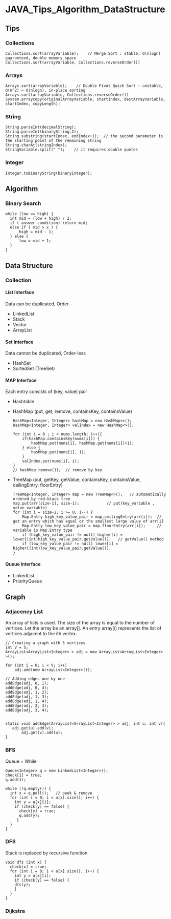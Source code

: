# JAVA_Tips_Algorithm_DataStructure

## Tips

### Collections
    Collections.sort(arrayVariable);    // Merge Sort : stable, O(nlogn) guaranteed, double memory space
    Collections.sort(arrayVariable, Collections.reverseOrder())

### Arrays
    Arrays.sort(arrayVariable);    // Double Pivot Quick Sort : unstable, O(n^2) ~ O(nlogn), in-place sorting
    Arrays.sort(arrayVariable, Collections.reverseOrder())
    System.arraycopy(originalArrayVariable, startIndex, destArrayVariable, startIndex, copyLength);

### String
    String.parseInt(decimalString);
    String.parseInt(binaryString,2);
    String.substring(startIndex, endIndex+1);  // the second parameter is the starting point of the remaining string
    String.charAt(stringIndex);
    StringVariable.split(" ");    // it requires double quotes

### Integer
    Integer.toBinaryString(binaryInteger);

## Algorithm

### Binary Search
    while (low <= high) {
      int mid = (low + high) / 2;
      if ( answer condition) return mid;
      else if ( mid > x ) {
          high = mid - 1;
      } else {
          low = mid + 1;
      }
    }

## Data Structure

### Collection

#### List Interface
Data can be duplicated, Order 
- LinkedList
- Stack
- Vector
- ArrayList

#### Set Interface
Data cannot be duplicated, Order-less
- HashSet
- SortedSet (TreeSet)

#### MAP Interface
Each entry consists of (key, value) pair
- Hashtable
- HashMap (put, get, remove, containsKey, containsValue)

      HashMap<Integer, Integer> hashMap = new HashMap<>();
      HashMap<Integer, Integer> valIndex = new HashMap<>();

      for (int i = 0 ; i < nums.length; i++){
          if(hashMap.containsKey(nums[i])) {
              hashMap.put(nums[i], hashMap.get(nums[i])+1);
          } else {
              hashMap.put(nums[i], 1);
          }
          valIndex.put(nums[i], i);
      }
      // hashMap.remove(1);  // remove by key

- TreeMap (put, getKey, getValue, containsKey, containsValue, ceilingEntry, floorEntry)

      TreeMap<Integer, Integer> map = new TreeMap<>();   // automatically ordered by red-black tree 
      map.put(arr[size-1], size-1);            // put(key_variable , value_variable)
      for (int i = size-2; i >= 0; i--) {
          Map.Entry high_key_value_pair = map.ceilingEntry(arr[i]);  // get an entry which has equal or the smallest large value of arr[i]
          Map.Entry low_key_value_pair = map.floorEntry(arr[i]);     // variable is Map.Entry type
          if (high_key_value_pair != null) higher[i] = lower[(int)high_key_value_pair.getValue()];   // getValue() method 
          if (low_key_value_pair != null) lower[i] = higher[(int)low_key_value_pair.getValue()]; 
      }

#### Queue Interface
- LinkedList
- PriorityQueue

## Graph

### Adjacency List
An array of lists is used. The size of the array is equal to the number of vertices. Let the array be an array[]. An entry array[i] represents the list of vertices adjacent to the ith vertex. 

    // Creating a graph with 5 vertices
    int V = 5;
    ArrayList<ArrayList<Integer> > adj = new ArrayList<ArrayList<Integer> >();
         
    for (int i = 0; i < V; i++)
        adj.add(new ArrayList<Integer>());

    // Adding edges one by one
    addEdge(adj, 0, 1);
    addEdge(adj, 0, 4);
    addEdge(adj, 1, 2);
    addEdge(adj, 1, 3);
    addEdge(adj, 1, 4);
    addEdge(adj, 2, 3);
    addEdge(adj, 3, 4);


    static void addEdge(ArrayList<ArrayList<Integer> > adj, int u, int v){
       adj.get(u).add(v);
           adj.get(v).add(u);
    }


### BFS

Queue + While

    Queue<Integer> q = new LinkedList<Integer>();
    check[1] = true; 
    q.add(1);

    while (!q.empty()) {
      int x = q.poll();   // peek & remove
      for (int i = 0; i < a[x].size(); i++) {
        int y = a[x][i];
        if (check[y] == false) {
          check[y] = true;
          q.add(y);
         }
      }
    }

### DFS

Stack is replaced by recursive function

    void dfs (int x) {
      check[x] = true;
      for (int i = 0; i < a[x].size(); i++) {
        int y = a[x][i];
        if (check[y] == false) {
        dfs(y);
        }
      }
    }


### Dijkstra

